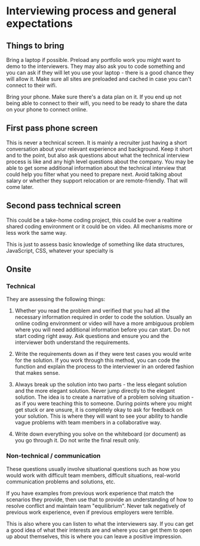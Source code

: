 # Interviewing process and general expectations

## Things to bring

Bring a laptop if possible. Preload any portfolio work you might want to demo to the interviewers. They may also ask you to code something and you can ask if they will let you use your laptop - there is a good chance they will allow it. Make sure all sites are preloaded and cached in case you can't connect to their wifi.

Bring your phone. Make sure there's a data plan on it. If you end up not being able to connect to their wifi, you need to be ready to share the data on your phone to connect online.

## First pass phone screen

This is never a technical screen. It is mainly a recruiter just having a short conversation about your relevant experience and background. Keep it short and to the point, but also ask questions about what the technical interview process is like and any high level questions about the company. You may be able to get some additional information about the technical interview that could help you filter what you need to prepare next. Avoid talking about salary or whether they support relocation or are remote-friendly. That will come later.

## Second pass technical screen

This could be a take-home coding project, this could be over a realtime shared coding environment or it could be on video. All mechanisms more or less work the same way.

This is just to assess basic knowledge of something like data structures, JavaScript, CSS, whatever your specialty is

## Onsite

### Technical

They are assessing the following things:

1. Whether you read the problem and verified that you had all the necessary information required in order to code the solution. Usually an online coding environment or video will have a more ambiguous problem where you will need additional information before you can start. Do not start coding right away. Ask questions and ensure you and the interviewer both understand the requirements.

2. Write the requirements down as if they were test cases you would write for the solution. If you work through this method, you can code the function and explain the process to the interviewer in an ordered fashion that makes sense.

3. Always break up the solution into two parts - the less elegant solution and the more elegant solution. Never jump directly to the elegant solution. The idea is to create a narrative of a problem solving situation - as if you were teaching this to someone. During points where you might get stuck or are unsure, it is completely okay to ask for feedback on your solution. This is where they will want to see your ability to handle vague problems with team members in a collaborative way.

4. Write down everything you solve on the whiteboard (or document) as you go through it. Do not write the final result only.

### Non-technical / communication

These questions usually involve situational questions such as how you would work with difficult team members, difficult situations, real-world communication problems and solutions, etc.

If you have examples from previous work experience that match the scenarios they provide, then use that to provide an understanding of how to resolve conflict and maintain team "equilibrium". Never talk negatively of previous work experience, even if previous employers were terrible.

This is also where you can listen to what the interviewers say. If you can get a good idea of what their interests are and where you can get them to open up about themselves, this is where you can leave a positive impression.
